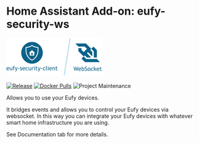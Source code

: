 # Home Assistant Add-on: eufy-security-ws

![Logo](logo.png)

[![Release][release-shield]][release] [![Docker Pulls][docker-shield]][docker] ![Project Maintenance][maintenance-shield]

Allows you to use your Eufy devices.

It bridges events and allows you to control your Eufy devices via websocket. In this way you can integrate your Eufy devices with whatever smart home infrastructure you are using.

See Documentation tab for more details.

[docker-shield]: https://img.shields.io/docker/pulls/bropat/eufy-security-ws.svg?style=flat-square&logo=docker
[docker]: https://hub.docker.com/r/bropat/eufy-security-ws
[maintenance-shield]: https://img.shields.io/maintenance/yes/2023.svg
[release-shield]: https://img.shields.io/badge/version-v1.3.1-blue.svg
[release]: https://github.com/bropat/eufy-security-ws/releases/tag/1.3.1
